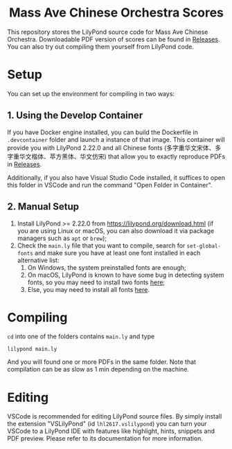<h1 align="center">Mass Ave Chinese Orchestra Scores</h1>

This repository stores the LilyPond source code for Mass Ave Chinese Orchestra. Downloadable PDF version of scores can be found in [Releases](https://github.com/tansongchen/mass-ave/releases). You can also try out compiling them yourself from LilyPond code.

# Setup

You can set up the environment for compiling in two ways:

## 1. Using the Develop Container

If you have Docker engine installed, you can build the Dockerfile in `.devcontainer` folder and launch a instance of that image. This container will provide you with LilyPond 2.22.0 and all Chinese fonts (多字重华文宋体、多字重华文楷体、苹方黑体、华文仿宋) that allow you to exactly reproduce PDFs in [Releases](https://github.com/tansongchen/mass-ave/releases).

Additionally, if you also have Visual Studio Code installed, it suffices to open this folder in VSCode and run the command "Open Folder in Container".

## 2. Manual Setup

1. Install LilyPond >= 2.22.0 from https://lilypond.org/download.html (if you are using Linux or macOS, you can also download it via package managers such as `apt` or `brew`);
2. Check the `main.ly` file that you want to compile, search for `set-global-fonts` and make sure you have at least one font installed in each alternative list:
   1. On Windows, the system preinstalled fonts are enough;
   2. On macOS, LilyPond is known to have some bug in detecting system fonts, so you may need to install two fonts [here](https://github.com/tansongchen/mass-ave/releases/download/v0.0.1/fonts-mac.zip);
   3. Else, you may need to install all fonts [here](https://github.com/tansongchen/mass-ave/releases/download/v0.0.1/fonts.zip).

# Compiling

`cd` into one of the folders contains `main.ly` and type

```
lilypond main.ly
```

And you will found one or more PDFs in the same folder. Note that compilation can be as slow as 1 min depending on the machine.

# Editing

VSCode is recommended for editing LilyPond source files. By simply install the extension "VSLilyPond" (id `lhl2617.vslilypond`) you can turn your VSCode to a LilyPond IDE with features like highlight, hints, snippets and PDF preview. Please refer to its documentation for more information.
